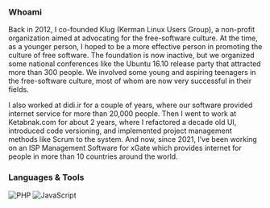 ### Whoami
Back in 2012, I co-founded Klug (Kerman Linux Users Group), a non-profit organization aimed at advocating for the free-software culture. At the time, as a younger person, I hoped to be a more effective person in promoting the culture of free software. The foundation is now inactive, but we organized some national conferences like the Ubuntu 16.10 release party that attracted more than 300 people. We involved some young and aspiring teenagers in the free-software culture, most of whom are now very successful in their fields.

I also worked at didi.ir for a couple of years, where our software provided internet service for more than 20,000 people. Then I went to work at Ketabnak.com for about 2 years, where I refactored a decade old UI, introduced code versioning, and implemented project management methods like Scrum to the system. And now, since 2021, I’ve been working on an ISP Management Software for xGate which provides internet for people in more than 10 countries around the world.

### Languages & Tools
![PHP](https://img.shields.io/badge/-PHP-777BB4?style=flat&logo=php&logoColor=white)
![JavaScript](https://img.shields.io/badge/-JavaScript-F7DF1E?style=flat&logo=javascript&logoColor=black)
